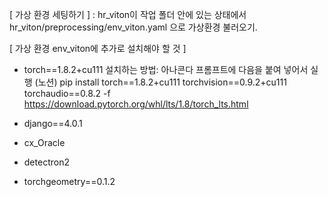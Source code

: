 [ 가상 환경 세팅하기 ]
: hr_viton이 작업 폴더 안에 있는 상태에서 
hr_viton/preprocessing/env_viton.yaml 으로 가상환경 불러오기.

[ 가상 환경 env_viton에 추가로 설치해야 할 것 ]
- torch==1.8.2+cu111
설치하는 방법: 아나콘다 프롬프트에 다음을 붙여 넣어서 실행 (노션)
pip install torch==1.8.2+cu111 torchvision==0.9.2+cu111 torchaudio==0.8.2 -f https://download.pytorch.org/whl/lts/1.8/torch_lts.html

- django==4.0.1

- cx_Oracle

- detectron2

- torchgeometry==0.1.2
